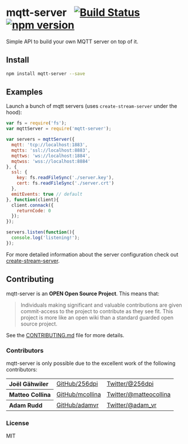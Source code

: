 # mqtt-server&nbsp;&nbsp;&nbsp;[![Build Status](https://travis-ci.org/mqttjs/mqtt-server.png)](https://travis-ci.org/mqttjs/mqtt-server) [![npm version](https://badge.fury.io/js/mqtt-server.svg)](http://badge.fury.io/js/mqtt-server)


Simple API to build your own MQTT server on top of it.

## Install

```bash
npm install mqtt-server --save
```

## Examples

Launch a bunch of mqtt servers (uses `create-stream-server` under the hood):

```js
var fs = require('fs');
var mqttServer = require('mqtt-server');

var servers = mqttServer({
  mqtt: 'tcp://localhost:1883',
  mqtts: 'ssl://localhost:8883',
  mqttws: 'ws://localhost:1884',
  mqtwss: 'wss://localhost:8884'
}, {
  ssl: {
    key: fs.readFileSync('./server.key'),
    cert: fs.readFileSync('./server.crt')
  },
  emitEvents: true // default
}, function(client){
  client.connack({
    returnCode: 0
  });
});

servers.listen(function(){
  console.log('listening!');
});
```

For more detailed information about the server configuration check out [create-stream-server](https://github.com/mqttjs/create-stream-server).

## Contributing

mqtt-server is an **OPEN Open Source Project**. This means that:

> Individuals making significant and valuable contributions are given commit-access to the project to contribute as they see fit. This project is more like an open wiki than a standard guarded open source project.

See the [CONTRIBUTING.md](https://github.com/mqttjs/mqtt-server/blob/master/CONTRIBUTING.md) file for more details.

### Contributors

mqtt-server is only possible due to the excellent work of the following contributors:

<table><tbody>
<tr><th align="left">Joël Gähwiler</th><td><a href="https://github.com/256dpi">GitHub/256dpi</a></td><td><a href="http://twitter.com/256dpi">Twitter/@256dpi</a></td></tr>
<tr><th align="left">Matteo Collina</th><td><a href="https://github.com/mcollina">GitHub/mcollina</a></td><td><a href="http://twitter.com/matteocollina">Twitter/@matteocollina</a></td></tr>
<tr><th align="left">Adam Rudd</th><td><a href="https://github.com/adamvr">GitHub/adamvr</a></td><td><a href="http://twitter.com/adam_vr">Twitter/@adam_vr</a></td></tr>
</tbody></table>

### License

MIT
